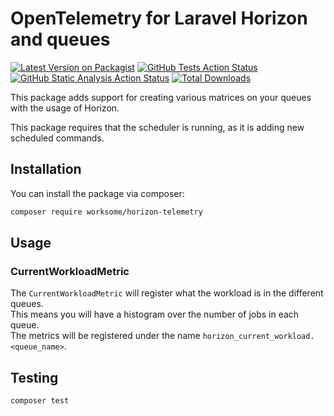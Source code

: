 # OpenTelemetry for Laravel Horizon and queues

[![Latest Version on Packagist](https://img.shields.io/packagist/v/worksome/horizon-telemetry.svg?style=flat-square)](https://packagist.org/packages/worksome/horizon-telemetry)
[![GitHub Tests Action Status](https://img.shields.io/github/actions/workflow/status/worksome/horizon-telemetry/tests.yml?branch=main&style=flat-square&label=Tests)](https://github.com/worksome/horizon-telemetry/actions?query=workflow%3ATests+branch%3Amain)
[![GitHub Static Analysis Action Status](https://img.shields.io/github/actions/workflow/status/worksome/horizon-telemetry/static.yml?branch=main&style=flat-square&label=Static%20Analysis)](https://github.com/worksome/horizon-telemetry/actions?query=workflow%3A"Static%20Analysis"+branch%3Amain)
[![Total Downloads](https://img.shields.io/packagist/dt/worksome/horizon-telemetry.svg?style=flat-square)](https://packagist.org/packages/worksome/horizon-telemetry)

This package adds support for creating various matrices on your queues with the usage of Horizon.

This package requires that the scheduler is running, as it is adding new scheduled commands.


## Installation

You can install the package via composer:

```bash
composer require worksome/horizon-telemetry
```

## Usage

### CurrentWorkloadMetric
The `CurrentWorkloadMetric` will register what the workload is in the different queues.  
This means you will have a histogram over the number of jobs in each queue.  
The metrics will be registered under the name `horizon_current_workload.<queue_name>`.

## Testing

```bash
composer test
```
